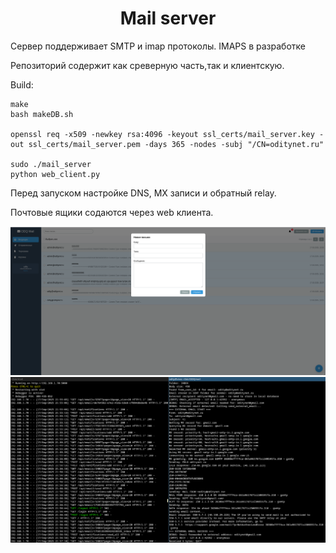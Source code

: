 
<div align="center">
  <h1>  Mail server </h1>
</div>

Сервер поддерживает SMTP и imap протоколы. IMAPS в разработке

Репозиторий содержит как среверную часть,так и клиентскую.

Build:
```
make
bash makeDB.sh

openssl req -x509 -newkey rsa:4096 -keyout ssl_certs/mail_server.key -out ssl_certs/mail_server.pem -days 365 -nodes -subj "/CN=oditynet.ru"

sudo ./mail_server
python web_client.py
```

Перед запуском настройке DNS, MX записи и обратный relay.

Почтовые ящики содаются через web клиента.

<img src="https://github.com/oditynet/ODQmail/blob/main/result1.png" title="example" width="800" />
<img src="https://github.com/oditynet/ODQmail/blob/main/result2.png" title="example" width="800" />
